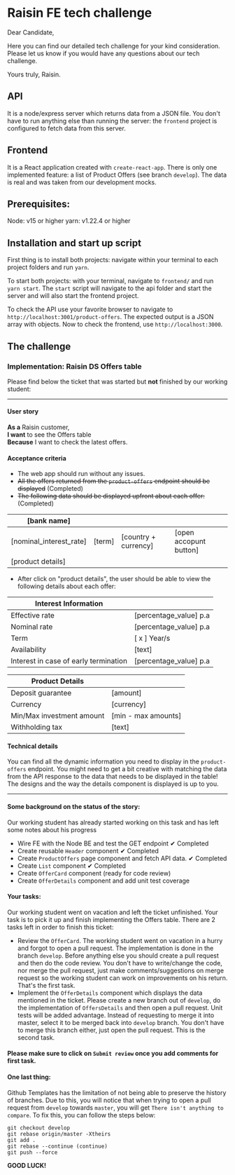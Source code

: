 # Raisin FE tech challenge

Dear Candidate,

Here you can find our detailed tech challenge for your kind consideration. Please let us know if you would have any questions about our tech challenge.

Yours truly,
Raisin.

## API

It is a node/express server which returns data from a JSON file. You don't have to run anything else than running the server: the `frontend` project is configured to fetch data from this server.

## Frontend

It is a React application created with `create-react-app`. There is only one implemented feature: a list of Product Offers (see branch `develop`). The data is real and was taken from our development mocks.

## Prerequisites:

Node: v15 or higher
yarn: v1.22.4 or higher

## Installation and start up script

First thing is to install both projects: navigate within your terminal to each project folders and run `yarn`.

To start both projects: with your terminal, navigate to `frontend/` and run `yarn start`. The `start` script will navigate to the api folder and start the server and will also start the frontend project.

To check the API use your favorite browser to navigate to `http://localhost:3001/product-offers`. The expected output is a JSON array with objects. Now to check the frontend, use `http://localhost:3000`.

## The challenge

### Implementation: Raisin DS Offers table

Please find below the ticket that was started but **not** finished by our working student:

---

#### User story

**As a** Raisin customer,  
**I want** to see the Offers table  
**Because** I want to check the latest offers.

#### Acceptance criteria

- The web app should run without any issues.
- ~~All the offers returned from the `product-offers` endpoint should be displayed~~ (Completed)
- ~~The following data should be displayed upfront about each offer:~~ (Completed)

| [bank name]             |        |                      |                        |
| ----------------------- | ------ | -------------------- | ---------------------- |
| [nominal_interest_rate] | [term] | [country + currency] | [open accopunt button] |
| [product details]       |        |                      |                        |

- After click on "product details", the user should be able to view the following details about each offer:

| Interest Information                  |                        |
| ------------------------------------- | ---------------------- |
| Effective rate                        | [percentage_value] p.a |
| Nominal rate                          | [percentage_value] p.a |
| Term                                  | [ x ] Year/s           |
| Availability                          | [text]                 |
| Interest in case of early termination | [percentage_value] p.a |

| Product Details           |                     |
| ------------------------- | ------------------- |
| Deposit guarantee         | [amount]            |
| Currency                  | [currency]          |
| Min/Max investment amount | [min - max amounts] |
| Withholding tax           | [text]              |

#### Technical details

You can find all the dynamic information you need to display in the `product-offers` endpoint. You might need to get a bit creative with matching the data from the API response to the data that needs to be displayed in the table!
The designs and the way the details component is displayed is up to you.

---

#### Some background on the status of the story:

Our working student has already started working on this task and has left some notes about his progress

- Wire FE with the Node BE and test the GET endpoint ✔ Completed
- Create reusable `Header` component ✔ Completed
- Create `ProductOffers` page component and fetch API data. ✔ Completed
- Create `List` component ✔ Completed
- Create `OfferCard` component (ready for code review)
- Create `OfferDetails` component and add unit test coverage

#### Your tasks:

Our working student went on vacation and left the ticket unfinished. Your task is to pick it up and finish implementing the Offers table. There are 2 tasks left in order to finish this ticket:

- Review the `OfferCard`. The working student went on vacation in a hurry and forgot to open a pull request. The implementation is done in the branch `develop`. Before anything else you should create a pull request and then do the code review. You don't have to write/change the code, nor merge the pull request, just make comments/suggestions on merge request so the working student can work on improvements on his return. That's the first task.
- Implement the `OfferDetails` component which displays the data mentioned in the ticket. Please create a new branch out of `develop`, do the implementation of `OffersDetails` and then open a pull request. Unit tests will be added advantage. Instead of requesting to merge it into master, select it to be merged back into `develop` branch. You don't have to merge this branch either, just open the pull request. This is the second task.

#### Please make sure to click on `Submit review` once you add comments for first task.

#### One last thing:

Github Templates has the limitation of not being able to preserve the history of branches. Due to this, you will notice that when trying to open a pull request from `develop` towards `master`, you will get `There isn't anything to compare`. To fix this, you can follow the steps below:

```
git checkout develop
git rebase origin/master -Xtheirs
git add .
git rebase --continue (continue)
git push --force
```

**GOOD LUCK!**
